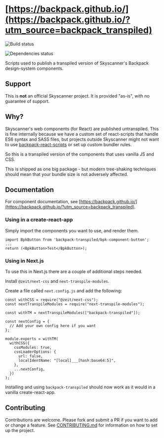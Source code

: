 # [https://backpack.github.io/](https://backpack.github.io/?utm_source=backpack_transpiled)

![Build status](https://github.com/georgegillams/backpack-transpiled/workflows/CI/badge.svg)

![Dependencies status](https://img.shields.io/david/georgegillams/backpack-transpiled)

Scripts used to publish a transpiled version of Skyscanner's Backpack design-system components.

## Support

This is **not** an official Skyscanner project. It is provided "as-is", with no guarantee of support.

## Why?

Skyscanner's web components (for React) are published untranspiled. This is fine internally because we have a custom set of react-scripts that handle ES6 syntax and SASS files, but projects outside Skyscanner might not want to use [backpack-react-scripts](https://github.com/skyscanner/backpack-react-scripts/) or set up custom bundler rules.

So this is a transpiled version of the components that uses vanilla JS and CSS.

This is shipped as one big package - but modern tree-shaking techniques should mean that your bundle size is not adversely affected.

## Documentation

For component documentation, see [https://backpack.github.io/](https://backpack.github.io/?utm_source=backpack_transpiled).

### Using in a create-react-app

Simply import the components you want to use, and render them.

```
import BpkButton from 'backpack-transpiled/bpk-component-button';
...
return (<BpkButton>Test</BpkButton>);
```

### Using in Next.js

To use this in Next.js there are a couple of additional steps needed.

Install `@zeit/next-css` and `next-transpile-modules`.

Create a file called `next.config.js` and add the following:

```
const withCSS = require("@zeit/next-css");
const nextTranspileModules = require("next-transpile-modules");

const withTM = nextTranspileModules(["backpack-transpiled"]);

const nextConfig = {
  // Add your own config here if you want
};

module.exports = withTM(
  withCSS({
    cssModules: true,
    cssLoaderOptions: {
      url: false,
      localIdentName: "[local]___[hash:base64:5]",
    },
    ...nextConfig,
  })
);
```

Installing and using `backpack-transpiled` should now work as it would in a vanilla create-react-app.

## Contributing

Contributions are welcome. Please fork and submit a PR if you want to add or change a feature. See [CONTRIBUTING.md](https://github.com/georgegillams/backpack-transpiled/tree/main/CONTRIBUTING.md) for information on how to set up the project.
